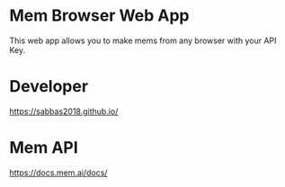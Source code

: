 # Mem Browser Web App

This web app allows you to make mems from any browser with your API Key.

# Developer

https://sabbas2018.github.io/

# Mem API

https://docs.mem.ai/docs/
